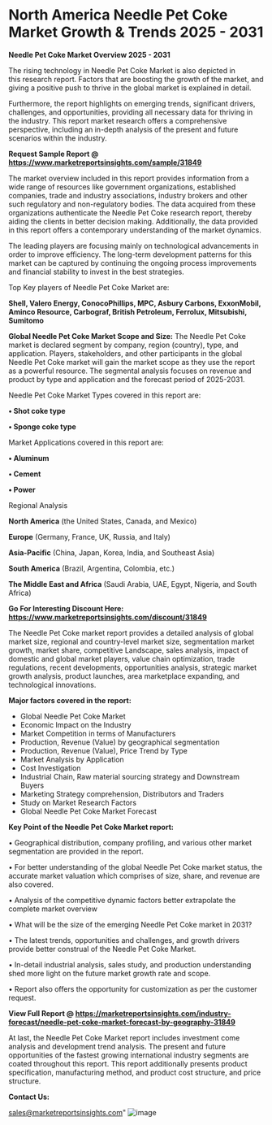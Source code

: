  # North America Needle Pet Coke Market Growth & Trends 2025 - 2031

<Strong> Needle Pet Coke Market Overview 2025 - 2031</strong>

The rising technology in Needle Pet Coke Market is also depicted in this research report. Factors that are boosting the growth of the market, and giving a positive push to thrive in the global market is explained in detail.

Furthermore, the report highlights on emerging trends, significant drivers, challenges, and opportunities, providing all necessary data for thriving in the industry. This report market research offers a comprehensive perspective, including an in-depth analysis of the present and future scenarios within the industry.

<strong>Request Sample Report @ <a href=https://www.marketreportsinsights.com/sample/31849>https://www.marketreportsinsights.com/sample/31849</a></strong>

The market overview included in this report provides information from a wide range of resources like government organizations, established companies, trade and industry associations, industry brokers and other such regulatory and non-regulatory bodies. The data acquired from these organizations authenticate the Needle Pet Coke research report, thereby aiding the clients in better decision making. Additionally, the data provided in this report offers a contemporary understanding of the market dynamics.

The leading players are focusing mainly on technological advancements in order to improve efficiency. The long-term development patterns for this market can be captured by continuing the ongoing process improvements and financial stability to invest in the best strategies.

Top Key players of Needle Pet Coke Market are:

<strong>Shell, Valero Energy, ConocoPhillips, MPC, Asbury Carbons, ExxonMobil, Aminco Resource, Carbograf, British Petroleum, Ferrolux, Mitsubishi, Sumitomo</strong>

<strong><b>Global Needle Pet Coke Market Scope and Size:</b></strong>
The Needle Pet Coke market is declared segment by company, region (country), type, and application. Players, stakeholders, and other participants in the global Needle Pet Coke market will gain the market scope as they use the report as a powerful resource. The segmental analysis focuses on revenue and product by type and application and the forecast period of 2025-2031.

Needle Pet Coke Market Types covered in this report are:

<strong>• Shot coke type

• Sponge coke type</strong>

Market Applications covered in this report are:

<strong>• Aluminum

• Cement

• Power</strong> 

Regional Analysis

<strong>North America</strong> (the United States, Canada, and Mexico)

<strong>Europe</strong> (Germany, France, UK, Russia, and Italy)

<strong>Asia-Pacific</strong> (China, Japan, Korea, India, and Southeast Asia)

<strong>South America</strong> (Brazil, Argentina, Colombia, etc.)

<strong>The Middle East and Africa</strong> (Saudi Arabia, UAE, Egypt, Nigeria, and South Africa)

<strong>Go For Interesting Discount Here: <a href=https://www.marketreportsinsights.com/discount/31849>https://www.marketreportsinsights.com/discount/31849</a></strong>

The Needle Pet Coke market report provides a detailed analysis of global market size, regional and country-level market size, segmentation market growth, market share, competitive Landscape, sales analysis, impact of domestic and global market players, value chain optimization, trade regulations, recent developments, opportunities analysis, strategic market growth analysis, product launches, area marketplace expanding, and technological innovations.

<strong><b>Major factors covered in the report:</b></strong>
<ul>
  <li>Global Needle Pet Coke Market </li>
  <li>Economic Impact on the Industry</li>
  <li>Market Competition in terms of Manufacturers</li>
  <li>Production, Revenue (Value) by geographical segmentation</li>
  <li>Production, Revenue (Value), Price Trend by Type</li>
  <li>Market Analysis by Application</li>
  <li>Cost Investigation</li>
  <li>Industrial Chain, Raw material sourcing strategy and Downstream Buyers</li>
  <li>Marketing Strategy comprehension, Distributors and Traders</li>
  <li>Study on Market Research Factors</li>
  <li>Global Needle Pet Coke Market Forecast</li>
</ul>

<strong><b>Key Point of the Needle Pet Coke Market report:</b></strong>

• Geographical distribution, company profiling, and various other market segmentation are provided in the report.

• For better understanding of the global Needle Pet Coke market status, the accurate market valuation which comprises of size, share, and revenue are also covered.

• Analysis of the competitive dynamic factors better extrapolate the complete market overview

• What will be the size of the emerging Needle Pet Coke market in 2031?

• The latest trends, opportunities and challenges, and growth drivers provide better construal of the Needle Pet Coke Market.

• In-detail industrial analysis, sales study, and production understanding shed more light on the future market growth rate and scope.

• Report also offers the opportunity for customization as per the customer request.

<strong><b>View Full Report @ <a href=https://marketreportsinsights.com/industry-forecast/needle-pet-coke-market-forecast-by-geography-31849>https://marketreportsinsights.com/industry-forecast/needle-pet-coke-market-forecast-by-geography-31849</a></b></strong>


At last, the Needle Pet Coke Market report includes investment come analysis and development trend analysis. The present and future opportunities of the fastest growing international industry segments are coated throughout this report. This report additionally presents product specification, manufacturing method, and product cost structure, and price structure.

<strong>Contact Us:</strong>

sales@marketreportsinsights.com"
![image](https://github.com/user-attachments/assets/7eec8ab2-a8df-44b6-a77c-f1f9bdb3b52a)

